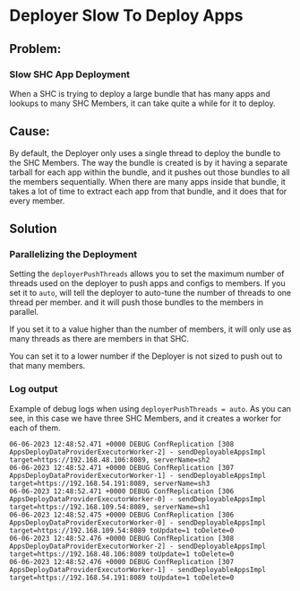 # Deployer Slow To Deploy Apps

## Problem:

### Slow SHC App Deployment

When a SHC is trying to deploy a large bundle that has many apps and lookups to many SHC Members, it can take quite a while for it to deploy.

## Cause:

By default, the Deployer only uses a single thread to deploy the bundle to the SHC Members. The way the bundle is created is by it having a separate tarball for each app within the bundle, and it pushes out those bundles to all the members sequentially. When there are many apps inside that bundle, it takes a lot of time to extract each app from that bundle, and it does that for every member.

## Solution

### Parallelizing the Deployment
Setting the `deployerPushThreads` allows you to set the maximum number of threads used on the deployer to push apps and configs to members. If you set it to `auto`, will tell the deployer to auto-tune the number of threads to one thread per member. and it will push those bundles to the members in parallel.

If you set it to a value higher than the number of members, it will only use as many threads as there are members in that SHC.

You can set it to a lower number if the Deployer is not sized to push out to that many members.

### Log output

Example of debug logs when using `deployerPushThreads = auto`. As you can see, in this case we have three SHC Members, and it creates a worker for each of them.

```
06-06-2023 12:48:52.471 +0000 DEBUG ConfReplication [308 AppsDeployDataProviderExecutorWorker-2] - sendDeployableAppsImpl target=https://192.168.48.106:8089, serverName=sh2
06-06-2023 12:48:52.471 +0000 DEBUG ConfReplication [307 AppsDeployDataProviderExecutorWorker-1] - sendDeployableAppsImpl target=https://192.168.54.191:8089, serverName=sh3
06-06-2023 12:48:52.471 +0000 DEBUG ConfReplication [306 AppsDeployDataProviderExecutorWorker-0] - sendDeployableAppsImpl target=https://192.168.109.54:8089, serverName=sh1
06-06-2023 12:48:52.475 +0000 DEBUG ConfReplication [306 AppsDeployDataProviderExecutorWorker-0] - sendDeployableAppsImpl target=https://192.168.109.54:8089 toUpdate=1 toDelete=0
06-06-2023 12:48:52.476 +0000 DEBUG ConfReplication [308 AppsDeployDataProviderExecutorWorker-2] - sendDeployableAppsImpl target=https://192.168.48.106:8089 toUpdate=1 toDelete=0
06-06-2023 12:48:52.476 +0000 DEBUG ConfReplication [307 AppsDeployDataProviderExecutorWorker-1] - sendDeployableAppsImpl target=https://192.168.54.191:8089 toUpdate=1 toDelete=0
```
